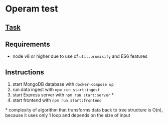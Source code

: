 # Operam test

## [Task](task.md)

## Requirements

- node v8 or higher due to use of `util.promisify` and ES6 features

## Instructions

1.  start MongoDB database with `docker-compose up`
2.  run data ingest with `npm run start:ingest`
3.  start Express server with `npm run start:server` \*
4.  start frontend with `npm run start:frontend`

\* complexity of algorithm that transforms data back to tree structure is O(n), because it uses only 1 loop and depends on the size of input
